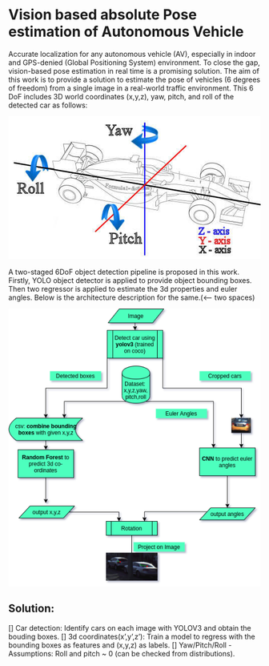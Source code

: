 # Vision based absolute Pose estimation of Autonomous Vehicle

Accurate localization for any autonomous vehicle (AV), especially in indoor and GPS-denied (Global Positioning System) environment. To close the gap, vision-based pose estimation in real time is a promising solution. The aim of this work is to provide a solution to estimate the pose of vehicles (6 degrees of freedom) from a single image in a real-world traffic environment. This 6 DoF includes 3D world coordinates (x,y,z), yaw, pitch, and roll of the detected car as follows:
<p align="center">
  <img src="images/motion_yaw_pitch_roll.jpg" />
</p>
A two-staged 6DoF object detection pipeline is proposed in this work. Firstly, YOLO object detector is applied to provide object bounding boxes. Then two regressor is applied to estimate the 3d properties and euler angles.
Below is the architecture description for the same.(<-- two spaces)


<p align="center">
  <img src="images/diagram2.png" />
</p>

## Solution:
[] Car detection: Identify cars on each image with YOLOV3 and obtain the bouding boxes.
[] 3d coordinates(x’,y’,z’): Train a model to regress with the bounding boxes as features and (x,y,z) as labels.
[] Yaw/Pitch/Roll - 
     Assumptions: Roll and pitch ~ 0 (can be checked from distributions).


